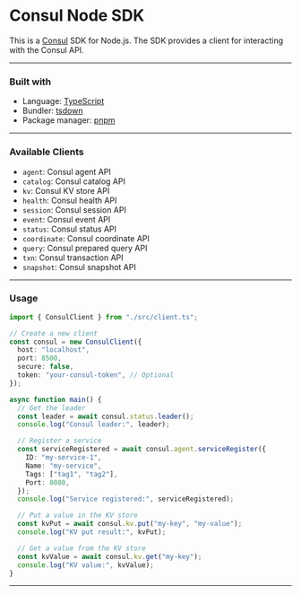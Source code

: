# Consul Node SDK

This is a [Consul](https://developer.hashicorp.com/consul) SDK for Node.js. The SDK provides a client for interacting with the Consul API.

---

### Built with

- Language: [TypeScript](https://www.typescriptlang.org/)
- Bundler: [tsdown](https://tsdown.dev/)
- Package manager: [pnpm](https://pnpm.io/)

---

### Available Clients

- `agent`: Consul agent API
- `catalog`: Consul catalog API
- `kv`: Consul KV store API
- `health`: Consul health API
- `session`: Consul session API
- `event`: Consul event API
- `status`: Consul status API
- `coordinate`: Consul coordinate API
- `query`: Consul prepared query API
- `txn`: Consul transaction API
- `snapshot`: Consul snapshot API

---

### Usage

```typescript
import { ConsulClient } from "./src/client.ts";

// Create a new client
const consul = new ConsulClient({
  host: "localhost",
  port: 8500,
  secure: false,
  token: "your-consul-token", // Optional
});

async function main() {
  // Get the leader
  const leader = await consul.status.leader();
  console.log("Consul leader:", leader);

  // Register a service
  const serviceRegistered = await consul.agent.serviceRegister({
    ID: "my-service-1",
    Name: "my-service",
    Tags: ["tag1", "tag2"],
    Port: 8080,
  });
  console.log("Service registered:", serviceRegistered);

  // Put a value in the KV store
  const kvPut = await consul.kv.put("my-key", "my-value");
  console.log("KV put result:", kvPut);

  // Get a value from the KV store
  const kvValue = await consul.kv.get("my-key");
  console.log("KV value:", kvValue);
}
```

---
